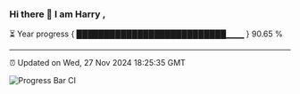 ### Hi there 👋 I am Harry , 

⏳ Year progress { ███████████████████████████▁▁▁ } 90.65 %

---

⏰ Updated on Wed, 27 Nov 2024 18:25:35 GMT

![Progress Bar CI](https://github.com/duykhang68/duykhang68/workflows/Progress%20Bar%20CI/badge.svg)
